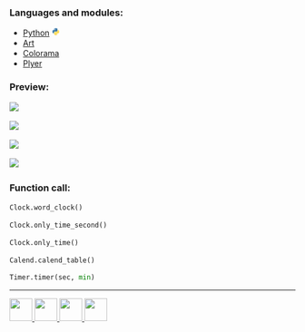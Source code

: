 <div align="center">

<a href="https://readme-typing-svg.demolab.com?font=Chakra+Petch&weight=500&size=30&pause=1000&color=F075B7&background=0071FF00&random=false&width=435&lines=Clock+module+in+console"></a> 

</div>

### Languages and modules:

* [Python](https://www.python.org/) <img src="https://raw.githubusercontent.com/devicons/devicon/1119b9f84c0290e0f0b38982099a2bd027a48bf1/icons/python/python-original.svg" width="15" height="15"/>
* [Art](https://pypi.org/project/art/) <img src="https://pypi.org/static/images/logo-small.2a411bc6.svg" width="15" height="15"/>
* [Colorama](https://pypi.org/project/colorama/) <img src="https://pypi.org/static/images/logo-small.2a411bc6.svg" width="15" height="15"/>
* [Plyer](https://pypi.org/project/plyer/) <img src="https://pypi.org/static/images/logo-small.2a411bc6.svg" width="15" height="15"/>


### Preview: 
![](https://github.com/titanilham/clock_module_in_console-/blob/main/Preview1.png?raw=true)

![](https://github.com/titanilham/clock_module_in_console-/blob/main/Preview3.png?raw=true)

![](https://github.com/titanilham/clock_module_in_console-/blob/main/Preview2.png?raw=true)

![](https://github.com/titanilham/clock_module_in_console-/blob/main/Preview_calendar.png)

### Function call: 

```python
Clock.word_clock()
```

```python
Clock.only_time_second()
```

```python
Clock.only_time()
```

```python
Calend.calend_table()
```

```python
Timer.timer(sec, min)
```


----

<div id="badges">
  <a href="https://vk.com/aniime_guy" >
    <img src="https://img.icons8.com/?size=512&id=13977&format=png"width="40" height="40"/>
  </a>
  <a href="https://t.me/Ilham06">
    <img src="https://img.icons8.com/?size=512&id=63306&format=png"width="40" height="40"/>
  </a> 
  <a href="https://www.youtube.com/channel/UC9m1N5x0OXWihGpR50Yk35g">
    <img src="https://img.icons8.com/?size=512&id=13983&format=png"width="40" height="40" />
  </a>
  <a href="https://discord.com/channels/1019531122239094794/1019531122239094801">
    <img src="https://www.freepnglogos.com/uploads/discord-logo-png/discord-logo-logodownload-download-logotipos-1.png" width="40" height="40"/>
  </a>
</div>
